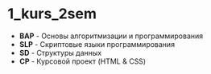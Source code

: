 # 1_kurs_2sem

- **BAP** - Основы алгоритмизации и программирования
- **SLP** - Скриптовые языки программирования
- **SD** - Структуры данных
- **CP** - Курсовой проект (HTML & CSS)
